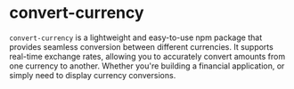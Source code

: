# convert-currency
`convert-currency` is a lightweight and easy-to-use npm package that provides seamless conversion between different currencies. It supports real-time exchange rates, allowing you to accurately convert amounts from one currency to another. Whether you're building a financial application, or simply need to display currency conversions.
